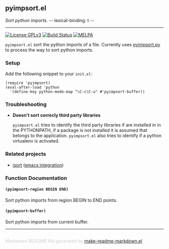 ## pyimpsort.el
*Sort python imports. -*- lexical-binding: t -*-*

---
[![License GPLv3](https://img.shields.io/badge/license-GPL_v3-green.svg)](http://www.gnu.org/licenses/gpl-3.0.html)
[![Build Status](https://travis-ci.org/emacs-pe/pyimpsort.el.svg?branch=master)](https://travis-ci.org/emacs-pe/pyimpsort.el)
[![MELPA](http://melpa.org/packages/pyimpsort-badge.svg)](http://melpa.org/#/pyimpsort)

`pyimpsort.el` sort the python imports of a file.
Currently uses [pyimpsort.py](pyimpsort.py) to process the way to sort python
imports.

### Setup

Add the following snippet to your `init.el`:

    (require 'pyimpsort)
    (eval-after-load 'python
      '(define-key python-mode-map "\C-c\C-u" #'pyimpsort-buffer))

### Troubleshooting

+ **Doesn't sort correcly third party libraries**

  `pyimpsort.el` tries to identify the third party libraries if are installed
  in in the PYTHONPATH, if a package is not installed it is assumed that
  belongs to the application.
  `pyimpsort.el` also tries to identify if a python virtualenv
  is activated.

### Related projects

+ [isort][] ([emacs integration](https://github.com/paetzke/py-isort.el))

[isort]: https://github.com/timothycrosley/isort

### Function Documentation


#### `(pyimpsort-region BEGIN END)`

Sort python imports from region BEGIN to END points.

#### `(pyimpsort-buffer)`

Sort python imports from current buffer.

-----
<div style="padding-top:15px;color: #d0d0d0;">
Markdown README file generated by
<a href="https://github.com/mgalgs/make-readme-markdown">make-readme-markdown.el</a>
</div>
